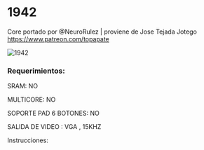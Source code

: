 # 1942

Core portado por @NeuroRulez | proviene de Jose Tejada Jotego https://www.patreon.com/topapate

![1942](https://user-images.githubusercontent.com/31018768/71418274-0164e600-266a-11ea-89dd-e3a148b3f355.jpg)

### Requerimientos:

SRAM: NO

MULTICORE: NO

SOPORTE PAD 6 BOTONES: NO

SALIDA DE VIDEO : VGA , 15KHZ

Instrucciones:
